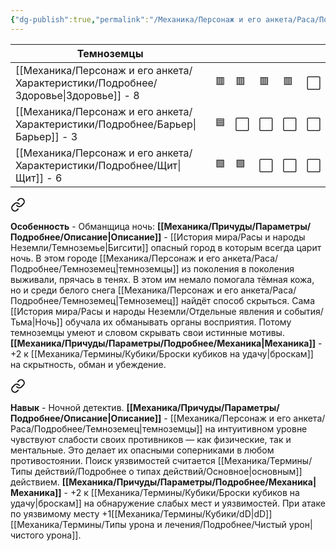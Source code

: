 ```yaml
---
{"dg-publish":true,"permalink":"/Механика/Персонаж и его анкета/Раса/Подробнее/Темноземец/","noteIcon":"","created":"2025-08-03T11:42:44.162+03:00","updated":"2025-08-02T18:41:56.165+03:00"}
---
```


| Темноземцы       |     |     |     |     |     |
| ---------------- | --- | --- | --- | --- | --- |
| [[Механика/Персонаж и его анкета/Характеристики/Подробнее/Здоровье\|Здоровье]] - 8 | 🟥  | 🟥  | 🟥  | 🟥  | ⬜️  |
| [[Механика/Персонаж и его анкета/Характеристики/Подробнее/Барьер\|Барьер]] - 3   | 🟦  | ⬜️  | ⬜️  | ⬜️  | ⬜️  |
| [[Механика/Персонаж и его анкета/Характеристики/Подробнее/Щит\|Щит]] - 6      | 🟩  | 🟩  | ⬜️  | ⬜️  | ⬜️  |


<div class="transclusion internal-embed is-loaded"><a class="markdown-embed-link" href="/Механика/Персонаж и его анкета/Особенности расы/Обманщица ночь/" aria-label="Open link"><svg xmlns="http://www.w3.org/2000/svg" width="24" height="24" viewBox="0 0 24 24" fill="none" stroke="currentColor" stroke-width="2" stroke-linecap="round" stroke-linejoin="round" class="svg-icon lucide-link"><path d="M10 13a5 5 0 0 0 7.54.54l3-3a5 5 0 0 0-7.07-7.07l-1.72 1.71"></path><path d="M14 11a5 5 0 0 0-7.54-.54l-3 3a5 5 0 0 0 7.07 7.07l1.71-1.71"></path></svg></a><div class="markdown-embed">




**Особенность** - Обманщица ночь:
**[[Механика/Причуды/Параметры/Подробнее/Описание\|Описание]]** - [[История мира/Расы и народы Неземли/Темноземье\|Бигсити]] опасный город в которым всегда царит ночь. В этом городе [[Механика/Персонаж и его анкета/Раса/Подробнее/Темноземец\|темноземцы]] из поколения в поколения выживали, прячась в тенях. В этом им немало помогала тёмная кожа, но и среди белого снега [[Механика/Персонаж и его анкета/Раса/Подробнее/Темноземец\|Темноземец]] найдёт способ скрыться. Сама [[История мира/Расы и народы Неземли/Отдельные явления и события/Тьма\|Ночь]] обучала их обманывать органы восприятия. Потому темноземцы умеют и словом скрывать свои истинные мотивы. 
**[[Механика/Причуды/Параметры/Подробнее/Механика\|Механика]]** - +2 к [[Механика/Термины/Кубики/Броски кубиков на удачу\|броскам]] на скрытность, обман и убеждение.

</div></div>



<div class="transclusion internal-embed is-loaded"><a class="markdown-embed-link" href="/Механика/Персонаж и его анкета/Особенности расы/Ночной детектив/" aria-label="Open link"><svg xmlns="http://www.w3.org/2000/svg" width="24" height="24" viewBox="0 0 24 24" fill="none" stroke="currentColor" stroke-width="2" stroke-linecap="round" stroke-linejoin="round" class="svg-icon lucide-link"><path d="M10 13a5 5 0 0 0 7.54.54l3-3a5 5 0 0 0-7.07-7.07l-1.72 1.71"></path><path d="M14 11a5 5 0 0 0-7.54-.54l-3 3a5 5 0 0 0 7.07 7.07l1.71-1.71"></path></svg></a><div class="markdown-embed">




**Навык** - Ночной детектив.
**[[Механика/Причуды/Параметры/Подробнее/Описание\|Описание]]** - [[Механика/Персонаж и его анкета/Раса/Подробнее/Темноземец\|темноземцы]] на интуитивном уровне чувствуют слабости своих противников — как физические, так и ментальные. Это делает их опасными соперниками в любом противостоянии. Поиск уязвимостей считается [[Механика/Термины/Типы действий/Подробнее о типах действий/Основное\|основным]] действием. 
**[[Механика/Причуды/Параметры/Подробнее/Механика\|Механика]]** - +2 к [[Механика/Термины/Кубики/Броски кубиков на удачу\|броскам]] на обнаружение слабых мест и уязвимостей. При атаке по уязвимому месту +1[[Механика/Термины/Кубики/dD\|dD]] [[Механика/Термины/Типы урона и лечения/Подробнее/Чистый урон\|чистого урона]].

</div></div>
